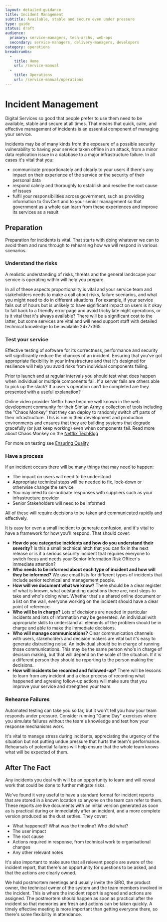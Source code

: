 ```yaml
---
layout: detailed-guidance
title: Incident Management
subtitle: Available, stable and secure even under pressure
type: guide
status: draft
audience: 
  primary: service-managers, tech-archs, web-ops
  secondary: service-managers, delivery-managers, developers
category: operations
breadcrumbs:
  -
    title: Home
    url: /service-manual
  -
    title: Operations
    url: /service-manual/operations
---
```


# Incident Management

Digital Services so good that people prefer to use them need to be available, stable and secure at all times. That means that quick, calm, and effective management of incidents is an essential component of managing your service.

Incidents may be of many kinds from the exposure of a possible security vulnerability to having your service taken offline in an attack, from a minor data replication issue in a database to a major infrastructure failure. In all cases it's vital that you:
* communicate proportionately and clearly to your users if there's any impact on their experience of the service or the security of their personal data
* respond calmly and thoroughly to establish and resolve the root cause of issues
* fulfil your responsibilities across government, such as providing information to GovCert and to your senior management so that government as a whole can learn from these experiences and improve its services as a result

## Preparation

Preparation for incidents is vital. That starts with doing whatever we can to avoid them and runs through to rehearsing how we will respond in various scenarios.

### Understand the risks
A realistic understanding of risks, threats and the general landscape your service is operating within will help you prepare.

In all of these aspects proportionality is vital and your service team and stakeholders needs to make a call about risks, failure scenarios, and what you might need to do in different situations. For example, if your service fails out of hours but is unlikely to have significant impact on users is it okay to fall back to a friendly error page and avoid tricky late night operations, or is it vital that it's always available? There will be a significant cost to the latter, but some services are vital and will need support staff with detailed technical knowledge to be available 24x7x365.

### Test your service
Effective testing of software for its correctness, performance and security will significantly reduce the chances of an incident. Ensuring that you've got appropriate flexibility in your infrastructure and that it's designed for resilience will help you avoid risks from individual components failing. 

Prior to launch and at regular intervals you should test what does happen when individual or multiple components fail. If a server fails are others able to pick up the slack? If a user's operation can't be completed are they presented with a useful explanation?

Online video provider Netflix have become well known in the web development community for their [Simian Army](https://github.com/Netflix/SimianArmy) a collection of tools including the "Chaos Monkey" that they can deploy to randomly switch off parts of their infrastructure. This is run in their development and production environments and ensures that they are building systems that degrade gracefully (or just keep working) even when components fail. Read more about Chaos Monkey on the [Netflix TechBlog](http://techblog.netflix.com/2012/07/chaos-monkey-released-into-wild.html)

For more on testing see [Ensuring Quality](https://www.gov.uk/service-manual/agile/quality)

### Have a process
If an incident occurs there will be many things that may need to happen:
* The impact on users will need to be understood
* Appropriate technical steps will be needed to fix, lock-down or otherwise change the service
* You may need to co-ordinate responses with suppliers such as your infrastructure provider
* Senior Stakeholders will need to be informed

All of these will require decisions to be taken and communicated rapidly and effectively.

It is easy for even a small incident to generate confusion, and it's vital to have a framework for how you'll respond. That should cover:
* **How do you categorise incidents and how do you understand their severity?** Is this a small technical hitch that you can fix in the next release or is it a serious security incident that requires everyone to switch focus and needs your Senior Information Risk Officer's immediate attention?
* **Who needs to be informed about each type of incident and how will they be informed?** We use email lists for different types of  incidents that include senior technical and management people.
* **How will we document what we know?** There should be a clear register of what is known, what outstanding questions there are, next steps to take and who's doing what. Whether that's a shared online document or a list on the wall, everyone working on the incident should have a clear point of reference.
* **Who will be in charge?** Lots of decisions are needed in particular incidents and lots of information may be generated.  An individual with appropriate skills to understand all elements of the problem should be in charge and able to make the immediate decisions.
* **Who will manage communications?** Clear communication channels with users, stakeholders and decision makers are vital but it's easy to generate distracting noise. An individual should be in charge of running those communications. This may be the same person who's in charge of decision making, but that will depend on the scale of the situation. If it is a different person they should be reporting to the person making the decisions.
* **How will incidents be recorded and followed-up?** There will be lessons to learn from any incident and a clear process of recording what happened and agreeing follow-up actions will make sure that you improve your service and strengthen your team.

### Rehearse Failures
Automated testing can take you so far, but it won't tell you how your team responds under pressure. Consider running "Game Day" exercises where you simulate failures without the team's knowledge and test how your response mechanisms work.

It's vital to manage stress during incidents, appreciating the urgency of the situation but not putting undue pressure that hurts the team's performance. Rehearsals of potential failures will help ensure that the whole team knows what will be expected of them.

## After The Fact

Any incidents you deal with will be an opportunity to learn and will reveal work that could be done to further mitigate risks.

We've found it very useful to have a standard format for incident reports that are stored in a known location so anyone on the team can refer to them. These reports are live documents with an initial version generated as soon as is practical during or immediately after an incident, and a more complete version produced as the dust settles. They cover:
* What happened? What was the timeline? Who did what?
* The user impact
* The root cause
* Actions required in response, from technical work to organisational changes
* Any other relevant notes

It's also important to make sure that all relevant people are aware of the incident report, that there's an opportunity for questions to be asked, and that the actions are clearly owned. 

We hold postmortem meetings and usually invite the SIRO, the product owner, the technical owner of the system and the team members involved in the incident. This is where the incident report is agreed and actions are assigned. The postmortem should happen as soon as practical after the incident so that memories are fresh and actions can be taken quickly. A timely effective meeting is more important than getting everyone there, so there's some flexibility in attendance.
